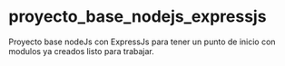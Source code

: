 # proyecto_base_nodejs_expressjs
Proyecto base nodeJs con ExpressJs para tener un punto de inicio con modulos ya creados listo para trabajar.
